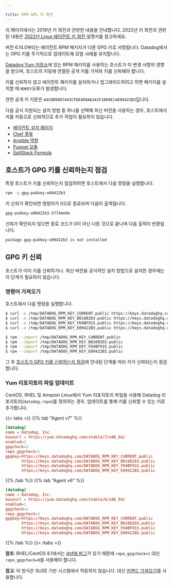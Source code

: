 ```yaml
---

title: RPM GPG 키 회전
---
```


<div class="alert alert-warning">
이 페이지에서는 2019년 키 회전과 관련한 내용을 안내합니다. 2022년 키 회전과 관련된 내용은 <a href="/agent/faq/linux-agent-2022-key-rotation">2022년 Linux 에이전트 키 회전 </a> 설명서를 참고하세요.
</div>


버전 6.14.0부터는 에이전트 RPM 패키지가 다른 GPG 키로 서명됩니다. Datadog에서는 GPG 키를 주기적으로 업데이트해 모범 사례를 유지합니다.

[Datadog Yum 저장소][1]에 있는 RPM 패키지를 사용하는 호스트가 이 변경 사항의 영향을 받으며, 호스트의 키링에 연결된 공개 키를 가져와 키를 신뢰해야 합니다.

키를 신뢰하지 않고 에이전트 패키지를 설치하거나 업그레이드하려고 하면 패키지를 설치할 때 `NOKEY`오류가 발생합니다.

관련 공개 키 지문은 `A4C0B90D7443CF6E4E8AA341F1068E14E09422B3`입니다.

다음 공식 지원되는 설치 방법 중 하나를 선택해 최신 버전을 사용하는 경우, 호스트에서 키를 자동으로 신뢰하므로 추가 작업이 필요하지 않습니다.

* [에이전트 설치 페이지][2]
* [Chef 쿡북][3]
* [Ansible 역할][4]
* [Puppet 모듈][5]
* [SaltStack Formula][6]

## 호스트가 GPG 키를 신뢰하는지 점검

특정 호스트가 키를 신뢰하는지 점검하려면 호스트에서 다음 명령을 실행합니다.

```bash
rpm -q gpg-pubkey-e09422b3
```

키 신뢰가 확인되면 명령어가 0으로 종료되며 다음이 출력됩니다.

```bash
gpg-pubkey-e09422b3-57744e9e
```

신뢰가 확인되지 않으면 종료 코드가 0이 아닌 다른 것으로 끝나며 다음 출력이 반환됩니다.

```bash
package gpg-pubkey-e09422b3 is not installed
```

## GPG 키 신뢰

호스트가 이미 키를 신뢰하거나. 최신 버전을 공식적인 설치 방법으로 설치한 경우에는 이 단계가 필요하지 않습니다.

### 명령어 가져오기

호스트에서 다음 명령을 실행합니다.

```bash
$ curl -o /tmp/DATADOG_RPM_KEY_CURRENT.public https://keys.datadoghq.com/DATADOG_RPM_KEY_CURRENT.public
$ curl -o /tmp/DATADOG_RPM_KEY_B01082D3.public https://keys.datadoghq.com/DATADOG_RPM_KEY_B01082D3.public
$ curl -o /tmp/DATADOG_RPM_KEY_FD4BF915.public https://keys.datadoghq.com/DATADOG_RPM_KEY_FD4BF915.public
$ curl -o /tmp/DATADOG_RPM_KEY_E09422B3.public https://keys.datadoghq.com/DATADOG_RPM_KEY_E09422B3.public

$ rpm --import /tmp/DATADOG_RPM_KEY_CURRENT.public
$ rpm --import /tmp/DATADOG_RPM_KEY_B01082D3.public
$ rpm --import /tmp/DATADOG_RPM_KEY_FD4BF915.public
$ rpm --import /tmp/DATADOG_RPM_KEY_E09422B3.public
```

그 후 [호스트가 GPG 키를 신뢰하는지 점검](#Check-if-a-host-trusts-the-gpg-key)에 안내된 단계를 따라 키가 신뢰되는지 점검합니다.

### Yum 리포지토리 파일 업데이트

CentOS, RHEL 및 Amazon Linux에서 Yum 리포지토리 파일을 사용해 Datadog 리포지토리(`datadog.repo`)를 정의하는 경우, 업데이트를 통해 키를 신뢰할 수 있는 키로 추가합니다.

{{< tabs >}}
{{% tab "Agent v7" %}}

```conf
[datadog]
name = Datadog, Inc.
baseurl = https://yum.datadoghq.com/stable/7/x86_64/
enabled=1
gpgcheck=1
repo_gpgcheck=1
gpgkey=https://keys.datadoghq.com/DATADOG_RPM_KEY_CURRENT.public
       https://keys.datadoghq.com/DATADOG_RPM_KEY_B01082D3.public
       https://keys.datadoghq.com/DATADOG_RPM_KEY_FD4BF915.public
       https://keys.datadoghq.com/DATADOG_RPM_KEY_E09422B3.public
```

{{% /tab %}}
{{% tab "Agent v6" %}}

```conf
[datadog]
name = Datadog, Inc.
baseurl = https://yum.datadoghq.com/stable/6/x86_64/
enabled=1
gpgcheck=1
repo_gpgcheck=1
gpgkey=https://keys.datadoghq.com/DATADOG_RPM_KEY_CURRENT.public
       https://keys.datadoghq.com/DATADOG_RPM_KEY_B01082D3.public
       https://keys.datadoghq.com/DATADOG_RPM_KEY_FD4BF915.public
       https://keys.datadoghq.com/DATADOG_RPM_KEY_E09422B3.public
```

{{% /tab %}}
{{< /tabs >}}

 **참조**: RHEL/CentOS 8.1에서는  [dnf에 버그][7]가 있기 때문에 `repo_gpgcheck=1` 대신 `repo_gpgcheck=0`을 사용해야 합니다.

**참고**: 이 방식은 SUSE 기반 시스템에서 작동하지 않습니다. 대신 [커맨드 가져오기](#import-command)를 사용합니다.

[1]: https://yum.datadoghq.com
[2]: https://app.datadoghq.com/account/settings/agent/latest
[3]: https://github.com/DataDog/chef-datadog
[4]: https://github.com/DataDog/ansible-datadog
[5]: https://github.com/DataDog/puppet-datadog-agent
[6]: https://github.com/DataDog/datadog-formula
[7]: https://bugzilla.redhat.com/show_bug.cgi?id=1792506
